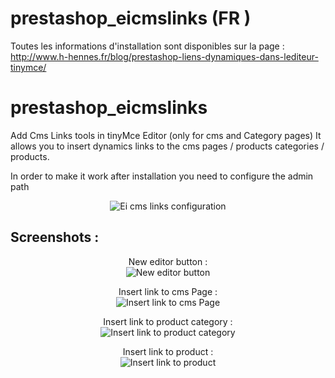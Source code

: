 # prestashop_eicmslinks (FR )
Toutes les informations d'installation sont disponibles sur la page : http://www.h-hennes.fr/blog/prestashop-liens-dynamiques-dans-lediteur-tinymce/

# prestashop_eicmslinks
Add Cms Links tools in tinyMce Editor (only for cms and Category pages)
It allows you to insert dynamics links to the cms pages / products categories / products.

In order to make it work after installation you need to configure the admin path
<p align="center">
	<img src="http://www.h-hennes.fr/blog/wp-content/uploads/2015/05/eicmslinks-configuration.jpg" alt="Ei cms links configuration" />
</p> 

Screenshots :
--------
<p align="center">
	New editor button : <br />
	<img src="http://www.h-hennes.fr/blog/wp-content/uploads/2015/05/eicmslinks-button.jpg" alt="New editor button" />
</p>

<p align="center">
	Insert link to cms Page : <br />
	<img src="http://www.h-hennes.fr/blog/wp-content/uploads/2015/05/eicms-links-page.jpg" alt="Insert link to cms Page" />
</p>

<p align="center">
	Insert link to product category : <br />
	<img src="http://www.h-hennes.fr/blog/wp-content/uploads/2015/05/eicms-links-category.jpg" alt="Insert link to product category" />
</p>

<p align="center">
	Insert link to product : <br />
	<img src="http://www.h-hennes.fr/blog/wp-content/uploads/2015/05/eicmslinks-product.jpg" alt="Insert link to product" />
</p>
